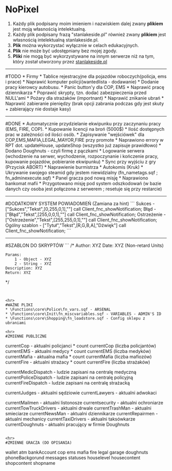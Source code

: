 # NoPixel
1. Każdy plik podpisany moim imieniem i nazwiskiem dalej zwany **plikiem** jest moją własnością intelektualną.
2. Każdy plik podpisany frazą "stanlakeside.pl" również zwany **plikiem** jest własnością intelektualną stanlakeside.pl.
3. **Plik** można wykorzystać wyłącznie w celach edukacyjnych.
4. **Plik** nie może być udostępniany bez mojej zgody.
5. **Pliki** nie mogą być wykorzystywane na innym serwerze niż na tym, który został utworzony przez [stanlakeside.pl](http://stanlakeside.pl)

<hr>
#TODO
* Firmy
* Tablice rejestracyjne dla pojazdów roboczych(policja, ems i prace)
* Naprawić komputer policji(wantedlista - dodawanie)
* Dodanie pracy kierowcy autobusu.
* Panic button'y dla COP, EMS
* Naprawić pracę dziennikarza
* Poprawić skrypty, tzn. dodać zabezpieczenia przed NULL'ami
* Pożary dla strażaków (importnant)
* Naprawić znikanie ubrań
* Naprawić zabieranie pieniędzy (brak opcji zabrania podczas gdy jest skuty + zabierający nie dostaje kasy)

<hr>
#DONE
* Automatycznie przydzielanie ekwipunku przy zaczynaniu pracy (EMS, FIRE, COP).
* Kupowanie licencji na broń (5000$)
* Ilość dostępnych prac w zależności od ilości osób.
* Zapisywanie "wejściówek" dla COP,EMS,MAFIA,LEGAL,MAYOR,FIRE przy promote
* Naprawiono errory w RPT dot. updateHouse, updateShop (wszystko już zapisuje prawidłowo)
* Dodano Doughnuts - czyli firmę z pączkami
* Logowanie serwera (wchodzenie na serwer, wychodzenie, rozpoczynanie i kończenie pracy, kupowanie pojazdów, pobieranie ekwipunku)
* Sync przy wyjściu z gry (Przycisk ABORT)
* Naprawienie burmistrza
* Autokomis (Kruk)
* Ukrywanie swojego steamid gdy jestem niewidzialny (fn_nametags.sqf ; fn_adminexecute.sqf)
* Panel gracza pod nową misję
* Naprawiono bankomat mafii
* Przygotowano misję pod system odszkodowań (w bazie danych czy osoba jest połączona z serwerem ; resetuje się przy restarcie)

<hr>
#DODATKOWY SYSTEM POWIADOMIEŃ (Zamiana za hint)
```
    Sukces - ["Sukces","Tekst",[0,255,0,1],""] call Client_fnc_showNotification;
    Błąd - ["Błąd","Tekst",[255,0,0,1],""] call Client_fnc_showNotification;
    Ostrzeżenie - ["Ostrzeżenie","Tekst",[255,255,0,1],""] call Client_fnc_showNotification;
    Ogólny szablon -  ["Tytuł","Tekst",[R,G,B,A],"Dźwięk"] call Client_fnc_showNotification;
```

<hr>
#SZABLON DO SKRYPTÓW
```
/*
 	Author: XYZ
 	Date: XYZ (Non-retard Units)
 	
 	Params:
 		1 - Object - XYZ
 		2 - String - XYZ
 	Description: XYZ
 	Return: XYZ
 */
 ```


<hr>
#WAŻNE PLIKI
* \Functions\core\Police\fn_vars.sqf - ARSENAL
* \Functions\core\Init\fn_miscvariables.sqf - VARIABLES - ADMIN'S ID
* \Functions\core\Shopping\fn_loadstore.sqf - Config sklepu z ubraniami

<hr>
#ZMIENNE PUBLICZNE
```
currentCop - aktualni policjanci * count currentCop (liczba policjantów)
currentEMS - aktualni medycy * count currentEMS (liczba medyków)
currentMafia - aktualna mafia * count currentMafia (liczba mafiozów)
currentFire - aktualni strażacy * count currentFire (liczba strażaków)

currentMedicDispatch - ludzie zapisani na centralę medyczną
currentPoliceDispatch - ludzie zapisani na centralę policyjną
currentFireDispatch - ludzie zapisani na centralę strażacką

currentJudges - aktualni sędziowie
currentLawyers - aktualni adwokaci

currentMailmen - aktualni listonosze
currentsecurity - aktualni ochroniarze
currentTowTruckDrivers - aktualni drwale
currentTrashMan - aktualni smieciarze
currentNewsMan - aktualni dziennikarze
currentRepairmen - aktualni mechanicy
currentTaxiDrivers - aktualni taksówkarze
currentDoughnuts - aktualni pracujący w firmie Doughnuts 
```

<hr>
#ZMIENNE GRACZA (DO OPISANIA)
```
wallet
atm
bankAccount
cop
ems
mafia
fire
legal
garage
doughnuts
phoneBackgorund
messages
statuses
houselevel
housecontent
shopcontent
shopname
```
